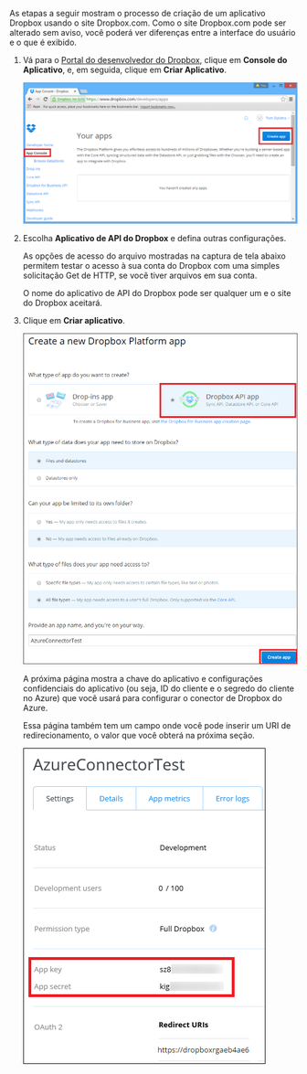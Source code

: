 As etapas a seguir mostram o processo de criação de um aplicativo Dropbox usando o site Dropbox.com. Como o site Dropbox.com pode ser alterado sem aviso, você poderá ver diferenças entre a interface do usuário e o que é exibido.

1. Vá para o [Portal do desenvolvedor do Dropbox](https://www.dropbox.com/developers/apps), clique em **Console do Aplicativo**, e, em seguida, clique em **Criar Aplicativo**.

	![Criar aplicativo Dropbox](./media/app-service-api-create-dropbox-app/dbappcreate.png)

2. Escolha **Aplicativo de API do Dropbox** e defina outras configurações.
 
	As opções de acesso do arquivo mostradas na captura de tela abaixo permitem testar o acesso à sua conta do Dropbox com uma simples solicitação Get de HTTP, se você tiver arquivos em sua conta.

	O nome do aplicativo de API do Dropbox pode ser qualquer um e o site do Dropbox aceitará.

3. Clique em **Criar aplicativo**.

	![Criar aplicativo Dropbox](./media/app-service-api-create-dropbox-app/dbapiapp.png)

	A próxima página mostra a chave do aplicativo e configurações confidenciais do aplicativo (ou seja, ID do cliente e o segredo do cliente no Azure) que você usará para configurar o conector de Dropbox do Azure.

	Essa página também tem um campo onde você pode inserir um URI de redirecionamento, o valor que você obterá na próxima seção.

	![Criar aplicativo Dropbox](./media/app-service-api-create-dropbox-app/dbappsettings.png)

<!---HONumber=July15_HO3-->